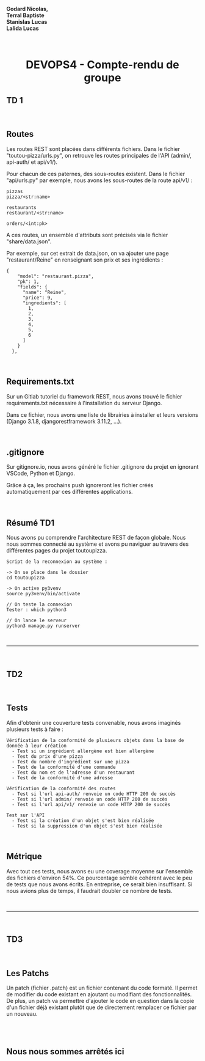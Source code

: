 **Godard Nicolas,**  
**Terral Baptiste**  
**Stanislas Lucas**  
**Lalida Lucas**  

<br>

# <center> **DEVOPS4 - Compte-rendu de groupe**

##  **TD 1**

<br>

## **Routes**

Les routes REST sont placées dans différents fichiers.
Dans le fichier "toutou-pizza/urls.py", on retrouve les routes principales de l'API (admin/, api-auth/ et api/v1/).

Pour chacun de ces paternes, des sous-routes existent.
Dans le fichier "api/urls.py" par exemple, nous avons les sous-routes de la route api/v1/ :

```
pizzas
pizza/<str:name>

restaurants
restaurant/<str:name>

orders/<int:pk>
```

A ces routes, un ensemble d'attributs sont précisés via le fichier "share/data.json".

Par exemple, sur cet extrait de data.json, on va ajouter une page "restaurant/Reine" en renseignant son prix et ses ingrédients :

```
{
    "model": "restaurant.pizza",
    "pk": 1,
    "fields": {
      "name": "Reine",
      "price": 9,
      "ingredients": [
        1,
        2,
        3,
        4,
        5,
        6
      ]
    }
  },
```

<br>

## **Requirements.txt**

Sur un Gitlab tutoriel du framework REST, nous avons trouvé le fichier requirements.txt nécessaire à l'installation du serveur Django.

Dans ce fichier, nous avons une liste de librairies à installer et leurs versions (Django 3.1.8, djangorestframework 3.11.2, ...).

<br>

## **.gitignore**

Sur gitignore.io, nous avons généré le fichier .gitignore du projet en ignorant VSCode, Python et Django.

Grâce à ça, les prochains push ignoreront les fichier créés automatiquement par ces différentes applications.

<br>

## **Résumé TD1** 

Nous avons pu comprendre l'architecture REST de façon globale. Nous nous sommes connecté au système et avons pu naviguer au travers des différentes pages du projet toutoupizza.

```
Script de la reconnexion au système :

-> On se place dans le dossier
cd toutoupizza

-> On active py3venv
source py3venv/bin/activate

// On teste la connexion
Tester : which python3

// On lance le serveur
python3 manage.py runserver
```

<br>

---

<br>

## **TD2**

<br>

## **Tests**

Afin d'obtenir une couverture tests convenable, nous avons imaginés plusieurs tests à faire :

```
Vérification de la conformité de plusieurs objets dans la base de donnée à leur création
  - Test si un ingrédient allergène est bien allergène
  - Test du prix d'une pizza
  - Test du nombre d'ingrédient sur une pizza
  - Test de la conformité d'une commande
  - Test du nom et de l'adresse d'un restaurant
  - Test de la conformité d'une adresse

Vérification de la conformité des routes
  - Test si l'url api-auth/ renvoie un code HTTP 200 de succès
  - Test si l'url admin/ renvoie un code HTTP 200 de succès
  - Test si l'url api/v1/ renvoie un code HTTP 200 de succès

Test sur l'API
  - Test si la création d'un objet s'est bien réalisée
  - Test si la suppression d'un objet s'est bien réalisée
```

<br>

## **Métrique**

Avec tout ces tests, nous avons eu une coverage moyenne sur l'ensemble des fichiers d'environ 54%. Ce pourcentage semble cohérent avec le peu de tests que nous avons écrits.
En entreprise, ce serait bien insuffisant. Si nous avions plus de temps, il faudrait doubler ce nombre de tests.

<br>

---

<br>

## **TD3**

<br>

## **Les Patchs**

Un patch (fichier .patch) est un fichier contenant du code formaté. Il permet de modifier du code existant en ajoutant ou modifiant des fonctionnalités. 
De plus, un patch va permettre d'ajouter le code en question dans la copie d'un fichier déjà existant plutôt que de directement remplacer ce fichier par un nouveau.

<br> 

<br> 

## **Nous nous sommes arrêtés ici**
